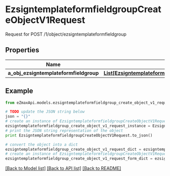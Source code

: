 # EzsigntemplateformfieldgroupCreateObjectV1Request

Request for POST /1/object/ezsigntemplateformfieldgroup

## Properties

Name | Type | Description | Notes
------------ | ------------- | ------------- | -------------
**a_obj_ezsigntemplateformfieldgroup** | [**List[EzsigntemplateformfieldgroupRequestCompound]**](EzsigntemplateformfieldgroupRequestCompound.md) |  | 

## Example

```python
from eZmaxApi.models.ezsigntemplateformfieldgroup_create_object_v1_request import EzsigntemplateformfieldgroupCreateObjectV1Request

# TODO update the JSON string below
json = "{}"
# create an instance of EzsigntemplateformfieldgroupCreateObjectV1Request from a JSON string
ezsigntemplateformfieldgroup_create_object_v1_request_instance = EzsigntemplateformfieldgroupCreateObjectV1Request.from_json(json)
# print the JSON string representation of the object
print EzsigntemplateformfieldgroupCreateObjectV1Request.to_json()

# convert the object into a dict
ezsigntemplateformfieldgroup_create_object_v1_request_dict = ezsigntemplateformfieldgroup_create_object_v1_request_instance.to_dict()
# create an instance of EzsigntemplateformfieldgroupCreateObjectV1Request from a dict
ezsigntemplateformfieldgroup_create_object_v1_request_form_dict = ezsigntemplateformfieldgroup_create_object_v1_request.from_dict(ezsigntemplateformfieldgroup_create_object_v1_request_dict)
```
[[Back to Model list]](../README.md#documentation-for-models) [[Back to API list]](../README.md#documentation-for-api-endpoints) [[Back to README]](../README.md)


